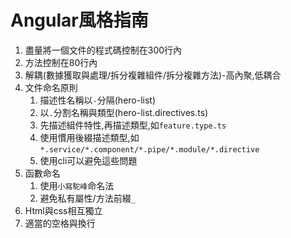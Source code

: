 # Angular風格指南
1. 盡量將一個文件的程式碼控制在300行內
2. 方法控制在80行內
3. 解耦(數據獲取與處理/拆分複雜組件/拆分複雜方法)-高內聚,低耦合
4. 文件命名原則
   1. 描述性名稱以`-`分隔(hero-list)
   2. 以`.`分割名稱與類型(hero-list.directives.ts)
   3. 先描述組件特性,再描述類型,如`feature.type.ts`
   4. 使用慣用後綴描述類型,如`*.service/*.component/*.pipe/*.module/*.directive`
   5. 使用cli可以避免這些問題
5. 函數命名
   1. 使用`小寫駝峰`命名法
   2. 避免私有屬性/方法前綴`_`
6. Html與css相互獨立
7. 適當的空格與換行
